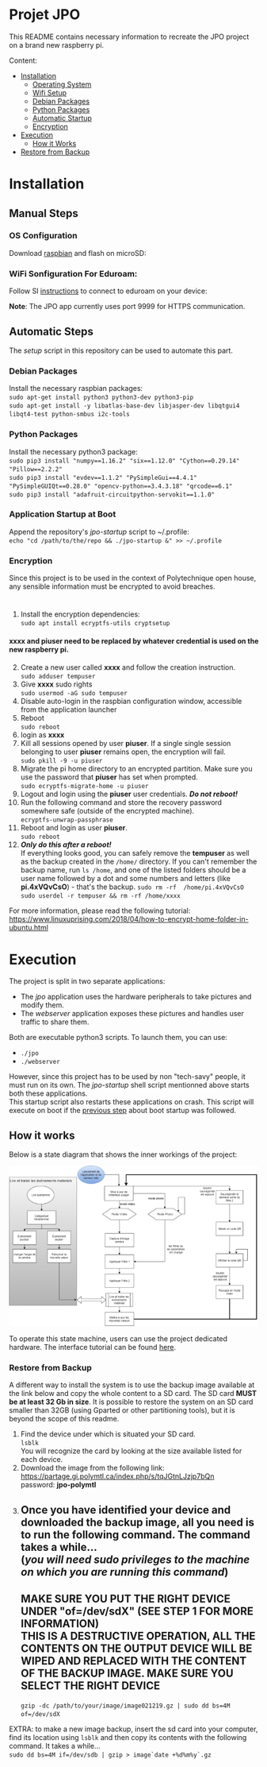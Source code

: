 # Projet JPO

This README contains necessary information to recreate the JPO project on a brand new raspberry pi.  

Content:
- [Installation](#Installation)
  - [Operating System](#OS-Configuration)
  - [Wifi Setup](#WiFi-configuration-for-eduroam)
  - [Debian Packages](#Debian-Packages)
  - [Python Packages](#Python-Packages)
  - [Automatic Startup](#Application-Startup-at-Boot)
  - [Encryption](#Encryption)
- [Execution](#Execution)
  - [How it Works](#How-it-works)
- [Restore from Backup](#Restore-from-Backup)

# Installation

## Manual Steps

### OS Configuration
Download [raspbian](https://www.raspberrypi.org/downloads/) and flash on microSD:

### WiFi Sonfiguration For Eduroam:
Follow SI [instructions](http://si-reseau.polymtl.ca/armbian.html) to connect to eduroam on your device:

**Note**: The JPO app currently uses port 9999 for HTTPS communication.

## Automatic Steps 

The *setup* script in this repository can be used to automate this part.

### Debian Packages  
Install the necessary raspbian packages:  
`sudo apt-get install python3 python3-dev python3-pip`  
`sudo apt-get install -y libatlas-base-dev libjasper-dev libqtgui4 libqt4-test python-smbus i2c-tools`

### Python Packages
Install the necessary python3 package:  
`sudo pip3 install "numpy==1.16.2" "six==1.12.0" "Cython==0.29.14" "Pillow==2.2.2"`  
`sudo pip3 install "evdev==1.1.2" "PySimpleGui==4.4.1" "PySimpleGUIQt==0.28.0" "opencv-python==3.4.3.18" "qrcode==6.1"`  
`sudo pip3 install "adafruit-circuitpython-servokit==1.1.0"`

### Application Startup at Boot
Append the repository's *jpo-startup* script to ~/.profile:  
`echo "cd /path/to/the/repo && ./jpo-startup &" >> ~/.profile`

### Encryption
Since this project is to be used in the context of Polytechnique open house, any sensible information must be encrypted to avoid breaches.  

# 
1. Install the encryption dependencies:  
`sudo apt install ecryptfs-utils cryptsetup`
#### **xxxx** and  **piuser** need to be replaced by whatever credential is used on the new raspberry pi.
2. Create a new user called **xxxx** and follow the creation instruction.  
`sudo adduser tempuser`
3. Give **xxxx** sudo rights  
`sudo usermod -aG sudo tempuser`
4. Disable auto-login in the raspbian configuration window, accessible from the application launcher
5. Reboot  
`sudo reboot`
6. login as **xxxx** 
7. Kill all sessions opened by user **piuser**. If a single single session belonging to user **piuser** remains open, the encryption will fail.  
`sudo pkill -9 -u piuser`
8. Migrate the pi home directory to an encrypted partition. Make sure you use the password that **piuser** has set when prompted.  
`sudo ecryptfs-migrate-home -u piuser`
9. Logout and login using the **piuser** user credentials. ***Do not reboot!***
10. Run the following command and store the recovery password somewhere safe (outside of the encrypted machine).  
`ecryptfs-unwrap-passphrase`
11. Reboot and login as user **piuser**.  
`sudo reboot`
11. ***Only do this after a reboot!***   
If everything looks good, you can safely remove the **tempuser** as well as the backup created in the `/home/` directory. If you can't remember the backup name, run `ls /home`, and one of the listed folders should be a user name followed by a dot and some numbers and letters (like **pi.4xVQvCsO**) - that's the backup.
`sudo rm -rf  /home/pi.4xVQvCsO`  
`sudo userdel -r tempuser && rm -rf /home/xxxx`

For more information, please read the following tutorial: https://www.linuxuprising.com/2018/04/how-to-encrypt-home-folder-in-ubuntu.html

# Execution

The project is split in two separate applications:
- The *jpo* application uses the hardware peripherals to take pictures and modify them.  
- The *webserver* application exposes these pictures and handles user traffic to share them.  

Both are executable python3 scripts. To launch them, you can use:
- `./jpo`
- `./webserver`

However, since this project has to be used by non "tech-savy" people, it must run on its own. The *jpo-startup* shell script mentionned above starts both these applications.  
This startup script also restarts these applications on crash. This script will execute on boot if the [previous step](#Application-startup-at-boot) about boot startup was followed.  

## How it works

Below is a state diagram that shows the inner workings of the project:

![state_machine](Documentation/schemas/states.png)  

To operate this state machine, users can use the project dedicated hardware. The interface tutorial can be found [here](Documentation/tutoriel/tutoriel.pdf).

### Restore from Backup
A different way to install the system is to use the backup image available at the link below and copy the whole content to a SD card. The SD card **MUST be at least 32 Gb in size**. 
It is possible to restore the system on an SD card smaller than 32GB (using Gparted or other partitioning tools), but it is beyond the scope of this readme.

1. Find the device under which is situated your SD card.   
`lsblk`  
You will recognize the card by looking at the size available listed for each device.    
2. Download the image from the following link:  
https://partage.gi.polymtl.ca/index.php/s/tqJGtnLJzjp7bQn  
password: **jpo-polymtl**
3.  Once you have identified your device and downloaded the backup image, all you need is to run the following command. The command takes a while...   
(*you will need sudo privileges to the machine on which you are running this command*) 
    ---
    **MAKE SURE YOU PUT THE RIGHT DEVICE UNDER "of=/dev/sdX" (SEE STEP 1 FOR MORE INFORMATION)**  
    **THIS IS A DESTRUCTIVE OPERATION, ALL THE CONTENTS ON THE OUTPUT DEVICE WILL BE WIPED AND REPLACED WITH THE CONTENT OF THE BACKUP IMAGE. MAKE SURE YOU SELECT THE RIGHT DEVICE**
    ---   
    `gzip -dc /path/to/your/image/image021219.gz | sudo dd bs=4M of=/dev/sdX`  

EXTRA: to make a new image backup, insert the sd card into your computer, find its location using `lsblk` and then copy its contents with the following command. It takes a while...  
```sudo dd bs=4M if=/dev/sdb | gzip > image`date +%d%m%y`.gz```